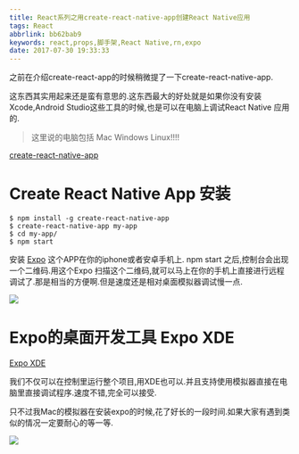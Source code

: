 ```yaml
---
title: React系列之用create-react-native-app创建React Native应用
tags: React
abbrlink: bb62bab9
keywords: react,props,脚手架,React Native,rn,expo
date: 2017-07-30 19:33:33
---
```

之前在介绍create-react-app的时候稍微提了一下create-react-native-app.

这东西其实用起来还是蛮有意思的.这东西最大的好处就是如果你没有安装Xcode,Android Studio这些工具的时候,也是可以在电脑上调试React Native 应用的.

> 这里说的电脑包括 Mac Windows Linux!!!!

[create-react-native-app](https://github.com/react-community/create-react-native-app/)

# Create React Native App 安装
```
$ npm install -g create-react-native-app
$ create-react-native-app my-app
$ cd my-app/
$ npm start
```
安装 [Expo](https://expo.io) 这个APP在你的iphone或者安卓手机上. npm start 之后,控制台会出现一个二维码.用这个Expo 扫描这个二维码,就可以马上在你的手机上直接进行远程调试了.那是相当的方便啊.但是速度还是相对桌面模拟器调试慢一点.

![](https://static.alili.tech/images/expo-qrcode.png)


# Expo的桌面开发工具 Expo XDE

[Expo XDE](https://expo.io/tools)

我们不仅可以在控制里运行整个项目,用XDE也可以.并且支持使用模拟器直接在电脑里直接调试程序.速度不错,完全可以接受.

只不过我Mac的模拟器在安装expo的时候,花了好长的一段时间.如果大家有遇到类似的情况一定要耐心的等一等.

![](https://static.alili.tech/images/xde.png)
